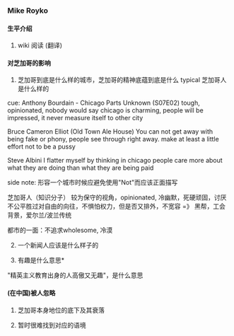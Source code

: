 

### Mike Royko


#### 生平介绍

1. wiki 阅读 (翻译)



#### 对芝加哥的影响

1.  芝加哥到底是什么样的城市，芝加哥的精神底蕴到底是什么 typical 芝加哥人是什么样的

cue: Anthony Bourdain - Chicago Parts Unknown (S07E02)
tough, opinionated, nobody would say chicago is charming, people will be impressed, it never measure itself to other city

Bruce Cameron Elliot (Old Town Ale House)
You can not get away with being fake or phony, people see through right away. make at least a little effort not to be a pussy

Steve Albini
I flatter myself by thinking in chicago people care more about what they are doing than what they are being paid


side note:
形容一个城市时候应避免使用"Not"而应该正面描写

芝加哥人（知识分子）
较为保守的视角，opinionated, 冷幽默，死硬顽固，讨厌不公平胜过对自由的向往，不惧怕权力，但是否又排外，不宽容
=》 黑帮，工会背景，爱尔兰/波兰传统

都市的一面：不追求wholesome, 冷漠


2. 一个新闻人应该是什么样子的



3. 有趣是什么意思*

"精英主义教育出身的人高傲又无趣"，是什么意思



#### (在中国)被人忽略

1. 芝加哥本身地位的底下及其衰落

2. 暂时很难找到对应的语境
